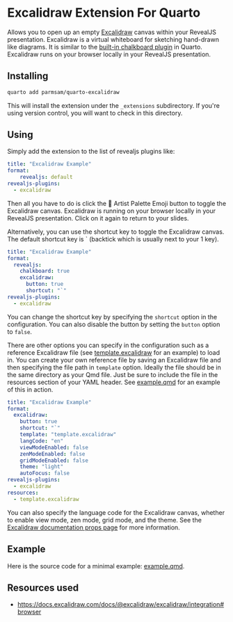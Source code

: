 # Excalidraw Extension For Quarto

Allows you to open up an empty [Excalidraw](https://github.com/excalidraw/excalidraw) canvas within your RevealJS presentation. Excalidraw is a virtual whiteboard for sketching hand-drawn like diagrams. It is similar to the [built-in chalkboard plugin](https://quarto.org/docs/presentations/revealjs/presenting.html#chalkboard) in Quarto. Excalidraw runs on your browser locally in your RevealJS presentation.

## Installing

```bash
quarto add parmsam/quarto-excalidraw
```

This will install the extension under the `_extensions` subdirectory.
If you're using version control, you will want to check in this directory.

## Using

Simply add the extension to the list of revealjs plugins like:

```yaml
title: "Excalidraw Example"
format:
    revealjs: default
revealjs-plugins:
  - excalidraw
```

Then all you have to do is click the 🎨 Artist Palette Emoji button to toggle the Excalidraw canvas. Excalidraw is running on your browser locally in your RevealJS presentation. Click on it again to return to your slides.

Alternatively, you can use the shortcut key to toggle the Excalidraw canvas. The default shortcut key is \` (backtick which is usually next to your 1 key). 

```yaml
title: "Excalidraw Example"
format:
  revealjs:
    chalkboard: true
    excalidraw: 
      button: true
      shortcut: "`"
revealjs-plugins:
  - excalidraw
```

You can change the shortcut key by specifying the `shortcut` option in the configuration. You can also disable the button by setting the `button` option to `false`.

There are other options you can specify in the configuration such as a reference Excalidraw file (see [template.excalidraw](template.excalidraw) for an example) to load in. You can create your own reference file by saving an Excalidraw file and then specifying the file path in `template` option. Ideally the file should be in the same directory as your Qmd file. Just be sure to include the file in the resources section of your YAML header. See [example.qmd](example.qmd) for an example of this in action. 

```yaml
title: "Excalidraw Example"
format:
  excalidraw:
    button: true
    shortcut: "`"
    template: "template.excalidraw"
    langCode: "en"
    viewModeEnabled: false
    zenModeEnabled: false
    gridModeEnabled: false
    theme: "light"
    autoFocus: false
revealjs-plugins: 
  - excalidraw
resources:
  - template.excalidraw
```

You can also specify the language code for the Excalidraw canvas, whether to enable view mode, zen mode, grid mode, and the theme. See the [Excalidraw documentation props page](https://docs.excalidraw.com/docs/@excalidraw/excalidraw/api/props/#onchange) for more information.

## Example

Here is the source code for a minimal example: [example.qmd](example.qmd).

## Resources used 

- https://docs.excalidraw.com/docs/@excalidraw/excalidraw/integration#browser